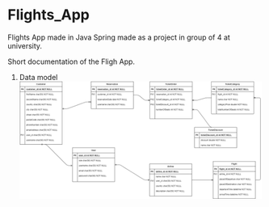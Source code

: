 # Flights_App
Flights App made in Java Spring made as a project in group of 4 at university.

Short documentation of the Fligh App.

1. Data model
![My Image](photos/image1.png)
